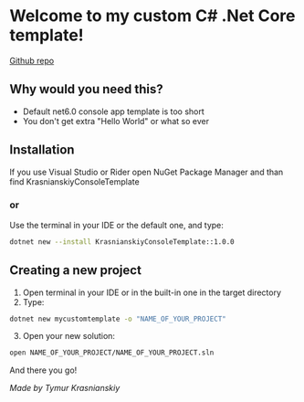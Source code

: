 # Welcome to my custom C# .Net Core template!

[Github repo](https://github.com/T1M0UT/TemplateProjects)

## Why would you need this?

- Default net6.0 console app template is too short
- You don't get extra "Hello World" or what so ever


## Installation

If you use Visual Studio or Rider
open NuGet Package Manager
and than find KrasnianskiyConsoleTemplate

### or

Use the terminal in your IDE or the default one, and type:

```sh
dotnet new --install KrasnianskiyConsoleTemplate::1.0.0
```

## Creating a new project

1. Open terminal in your IDE or in the built-in one in the target directory
2. Type:
```sh
dotnet new mycustomtemplate -o "NAME_OF_YOUR_PROJECT"
```
3. Open your new solution:
```sh
open NAME_OF_YOUR_PROJECT/NAME_OF_YOUR_PROJECT.sln
```
And there you go!



_Made by Tymur Krasnianskiy_